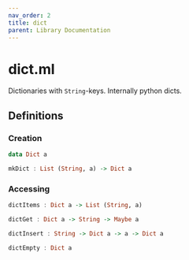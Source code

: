 ```yaml
---
nav_order: 2
title: dict
parent: Library Documentation
---
```


# dict.ml

Dictionaries with `String`-keys. Internally python dicts.


## Definitions

### Creation

```haskell
data Dict a
```





```haskell
mkDict : List (String, a) -> Dict a
```




### Accessing

```haskell
dictItems : Dict a -> List (String, a)
```





```haskell
dictGet : Dict a -> String -> Maybe a
```





```haskell
dictInsert : String -> Dict a -> a -> Dict a
```





```haskell
dictEmpty : Dict a
```




